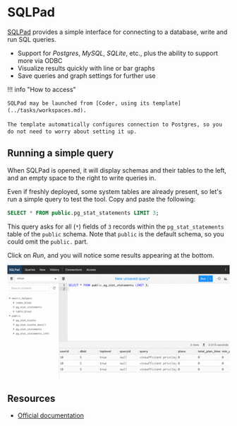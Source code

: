 # SQLPad

[SQLPad](https://github.com/sqlpad/sqlpad) provides a simple interface for connecting to a database, write and run SQL queries.

- Support for *Postgres*, *MySQL*, *SQLite*, etc., plus the ability to support more via ODBC
- Visualize results quickly with line or bar graphs
- Save queries and graph settings for further use

!!! info "How to access"

    SQLPad may be launched from [Coder, using its template](../tasks/workspaces.md).

    The template automatically configures connection to Postgres, so you do not need to worry about setting it up.

## Running a simple query

When SQLPad is opened, it will display schemas and their tables to the left, and an empty space to the right to write queries in.

Even if freshly deployed, some system tables are already present, so let's run a simple query to test the tool. Copy and paste the following:
``` sql
SELECT * FROM public.pg_stat_statements LIMIT 3;
```
This query asks for all (`*`) fields of `3` records within the `pg_stat_statements` table of the `public` schema. Note that `public` is the default schema, so you could omit the `public.` part.

Click on *Run*, and you will notice some results appearing at the bottom.

![SQLPad image](../images/sqlpad.png)

## Resources

- [Official documentation](https://getsqlpad.com/en/introduction/)